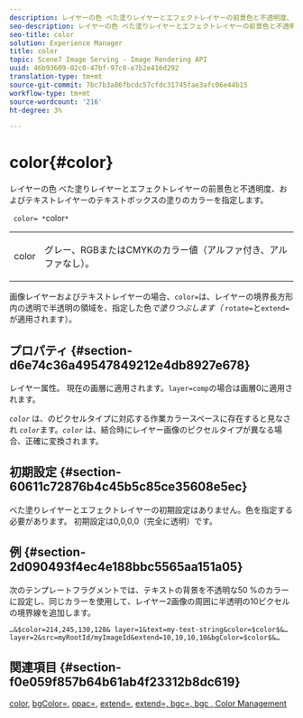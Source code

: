 ```yaml
---
description: レイヤーの色 べた塗りレイヤーとエフェクトレイヤーの前景色と不透明度、およびテキストレイヤーのテキストボックスの塗りのカラーを指定します。
seo-description: レイヤーの色 べた塗りレイヤーとエフェクトレイヤーの前景色と不透明度、およびテキストレイヤーのテキストボックスの塗りのカラーを指定します。
seo-title: color
solution: Experience Manager
title: color
topic: Scene7 Image Serving - Image Rendering API
uuid: 46b93609-02c0-47bf-97c0-e7b2e416d292
translation-type: tm+mt
source-git-commit: 7bc7b3a86fbcdc57cfdc31745fae3afc06e44b15
workflow-type: tm+mt
source-wordcount: '216'
ht-degree: 3%

---
```



# color{#color}

レイヤーの色 べた塗りレイヤーとエフェクトレイヤーの前景色と不透明度、およびテキストレイヤーのテキストボックスの塗りのカラーを指定します。

` color= *`color`*`

<table id="simpletable_68645167998A42229CEF858909FD447E"> 
 <tr class="strow"> 
  <td class="stentry"> <p> <span class="codeph"> <span class="varname"> color  </span> </span> </p> </td> 
  <td class="stentry"> <p>グレー、RGBまたはCMYKのカラー値（アルファ付き、アルファなし）。 </p> </td> 
 </tr> 
</table>

画像レイヤーおよびテキストレイヤーの場合、`color=`は、レイヤーの境界長方形内の透明で半透明の領域を、指定した色*で塗りつぶします（* `rotate=`と`extend=`が適用されます）。

## プロパティ {#section-d6e74c36a49547849212e4db8927e678}

レイヤー属性。 現在の画層に適用されます。`layer=comp`の場合は画層0に適用されます。

*`color`* は、のピクセルタイプに対応する作業カラースペースに存在すると見なされ *`color`*&#x200B;ます。*`color`* は、結合時にレイヤー画像のピクセルタイプが異なる場合、正確に変換されます。

## 初期設定 {#section-60611c72876b4c45b5c85ce35608e5ec}

べた塗りレイヤーとエフェクトレイヤーの初期設定はありません。色を指定する必要があります。 初期設定は0,0,0,0（完全に透明）です。

## 例 {#section-2d090493f4ec4e188bbc5565aa151a05}

次のテンプレートフラグメントでは、テキストの背景を不透明な50 %のカラーに設定し、同じカラーを使用して、レイヤー2画像の周囲に半透明の10ピクセルの境界線を追加します。

`…&$color=214,245,130,128& layer=1&text=my-text-string&color=$color$&… layer=2&src=myRootId/myImageId&extend=10,10,10,10&bgColor=$color$&…`

## 関連項目 {#section-f0e059f857b64b61ab4f23312b8dc619}

[color](../../../../../is-api/http-ref/image-serving-api-ref/c-http-protocol-reference/c-data-types/r-is-http-color.md#reference-0fdb264a3aed4bd78451bb55311f6e93),  [bgColor=](../../../../../is-api/http-ref/image-serving-api-ref/c-http-protocol-reference/c-command-reference/r-bgcolor.md#reference-441371ba4ef54fe781887c5ae448f6ab),  [opac=](../../../../../is-api/http-ref/image-serving-api-ref/c-http-protocol-reference/c-command-reference/r-opac.md#reference-d2269b51aca34599a08d0a46ee5c27e5),  [extend=](../../../../../is-api/http-ref/image-serving-api-ref/c-http-protocol-reference/c-command-reference/r-extend.md#reference-7e9156beb285459d830e2d56782a74ac),  [extend=, bgc=, bgc ](../../../../../is-api/http-ref/image-serving-api-ref/c-http-protocol-reference/c-command-reference/r-bgc.md#reference-53376175f617446fbe5c69120f834b88)  [, Color Management](../../../../../is-api/http-ref/image-serving-api-ref/c-http-protocol-reference/c-syntax-and-features/r-color-management.md#reference-c7e4a72d589145189f7e4bcb6b4544d7)
